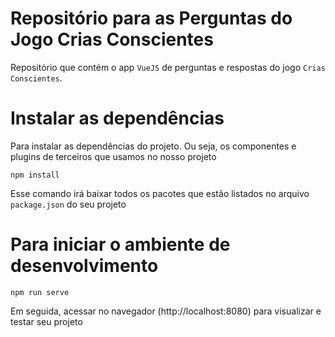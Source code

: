 # Repositório para as Perguntas do Jogo Crias Conscientes

Repositório que contém o app `VueJS` de perguntas e respostas do jogo `Crias Conscientes`.


# Instalar as dependências

Para instalar as dependências do projeto. Ou seja, os componentes e plugins de terceiros que usamos no nosso projeto

```
npm install
```

Esse comando irá baixar todos os pacotes que estão listados no arquivo `package.json` do seu projeto


# Para iniciar o ambiente de desenvolvimento

```
npm run serve
```

Em seguida, acessar no navegador (http://localhost:8080) para visualizar e testar seu projeto

